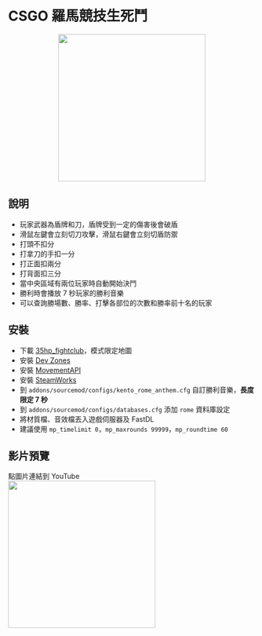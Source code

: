 # CSGO 羅馬競技生死鬥
<p align="center">
  <img height="300" src="https://i.ytimg.com/vi/CD32_3OeTgY/maxresdefault.jpg">
</p>

## 說明
- 玩家武器為盾牌和刀，盾牌受到一定的傷害後會破盾
- 滑鼠左鍵會立刻切刀攻擊，滑鼠右鍵會立刻切盾防禦
- 打頭不扣分
- 打拿刀的手扣一分
- 打正面扣兩分
- 打背面扣三分
- 當中央區域有兩位玩家時自動開始決鬥
- 勝利時會播放 7 秒玩家的勝利音樂
- 可以查詢勝場數、勝率、打擊各部位的次數和勝率前十名的玩家

## 安裝
- 下載 [35hp_fightclub](https://steamcommunity.com/sharedfiles/filedetails/?id=538487664)，模式限定地圖
- 安裝 [Dev Zones](https://forums.alliedmods.net/showthread.php?p=2023591)
- 安裝 [MovementAPI](https://github.com/danzayau/MovementAPI)
- 安裝 [SteamWorks](https://forums.alliedmods.net/showthread.php?t=229556)
- 到 `addons/sourcemod/configs/kento_rome_anthem.cfg` 自訂勝利音樂，**長度限定 7 秒**
- 到 `addons/sourcemod/configs/databases.cfg` 添加 `rome` 資料庫設定
- 將材質檔、音效檔丟入遊戲伺服器及 FastDL
- 建議使用 `mp_timelimit 0`，`mp_maxrounds 99999`，`mp_roundtime 60`

## 影片預覽
點圖片連結到 YouTube  
<a href="https://www.youtube.com/watch?v=jbV8OouVwBk" target="_blank">
  <img height="300" src="https://i.ytimg.com/vi/jbV8OouVwBk/maxresdefault.jpg">
</a>
